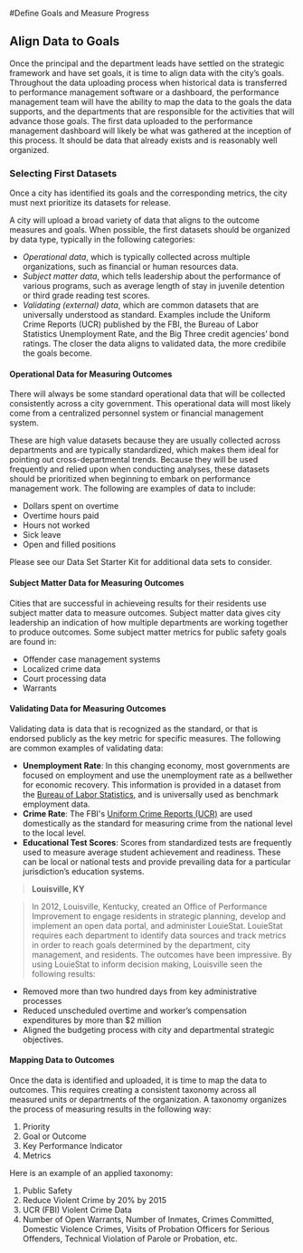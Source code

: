 #Define Goals and Measure Progress
## Align Data to Goals

Once the principal and the department leads have settled on the strategic framework and have set goals, it is time to align data with the city’s goals. Throughout the data uploading process when historical data is transferred to performance management software or a dashboard, the performance management team will have the ability to map the data to the goals the data supports, and the departments that are responsible for the activities that will advance those goals. The first data uploaded to the performance management dashboard will likely be what was gathered at the inception of this process. It should be data that already exists and is reasonably well organized.

### Selecting First Datasets

Once a city has identified its goals and the corresponding metrics, the city must next prioritize its datasets for release.

A city will upload a broad variety of data that aligns to the outcome measures and goals. When possible, the first datasets should be organized by data type, typically in the following categories:

* *Operational data*, which is typically collected across multiple organizations, such as financial or human resources data.
* *Subject matter data*, which tells leadership about the performance of various programs, such as average length of stay in juvenile detention or third grade reading test scores.
* *Validating (external) data*, which are common datasets that are universally understood as standard. Examples include the Uniform Crime Reports (UCR) published by the FBI, the Bureau of Labor Statistics Unemployment Rate, and the Big Three credit agencies’ bond ratings. The closer the data aligns to validated data, the more credibile the goals become.

#### Operational Data for Measuring Outcomes

There will always be some standard operational data that will be collected consistently across a city government. This operational data will most likely come from a centralized personnel system or financial management system.

These are high value datasets because they are usually collected across departments and are typically standardized, which makes them ideal for pointing out cross-departmental trends. Because they will be used frequently and relied upon when conducting analyses, these datasets should be prioritized when beginning to embark on performance management work. The following are examples of data to include:

* Dollars spent on overtime
* Overtime hours paid
* Hours not worked
* Sick leave
* Open and filled positions

Please see our Data Set Starter Kit for additional data sets to consider.

#### Subject Matter Data for Measuring Outcomes

Cities that are successful in achieveing results for their residents use subject matter data to measure outcomes. Subject matter data gives city leadership an indication of how multiple departments are working together to produce outcomes. Some subject matter metrics for public safety goals are found in:

* Offender case management systems
* Localized crime data
* Court processing data
* Warrants

#### Validating Data for Measuring Outcomes

Validating data is data that is recognized as the standard, or that  is endorsed publicly as the key metric for specific measures. The following are common examples of validating data:

* **Unemployment Rate**: In this changing economy, most governments are focused on employment and use the unemployment rate as a bellwether for economic recovery. This information is provided in a dataset from the [Bureau of Labor Statistics](http://www.bls.gov/), and is universally used as benchmark employment data.
* **Crime Rate**: The FBI's [Uniform Crime Reports (UCR)](https://www.fbi.gov/about-us/cjis/ucr/ucr) are used domestically as the standard for measuring crime from the national level to the local level.
* **Educational Test Scores**: Scores from standardized tests are frequently used to measure average student achievement and readiness. These can be local or national tests and provide prevailing data for a particular jurisdiction’s education systems.

> **Louisville, KY**

> In 2012, Louisville, Kentucky, created an Office of Performance Improvement to engage residents in strategic planning, develop and implement an open data portal, and administer LouieStat. LouieStat requires each department to identify data sources and track metrics in order to reach goals determined by the department, city management, and residents. The outcomes have been impressive. By using LouieStat to inform decision making, Louisville seen the following results:
* Removed more than two hundred days from key administrative processes
* Reduced unscheduled overtime and worker’s compensation expenditures by more than $2 million
* Aligned the budgeting process with city and departmental strategic objectives.


#### Mapping Data to Outcomes

Once the data is identified and uploaded, it is time to map the data to outcomes. This requires creating a consistent taxonomy across all measured units or departments of the organization. A taxonomy organizes the process of measuring results in the following way:
1. Priority
1. Goal or Outcome
1. Key Performance Indicator
1. Metrics

Here is an example of an applied taxonomy:
1. Public Safety
1. Reduce Violent Crime by 20% by 2015
1. UCR (FBI) Violent Crime Data
1. Number of Open Warrants, Number of Inmates, Crimes Committed, Domestic Violence Crimes, Visits of Probation Officers for Serious Offenders, Technical Violation of Parole or Probation, etc.
